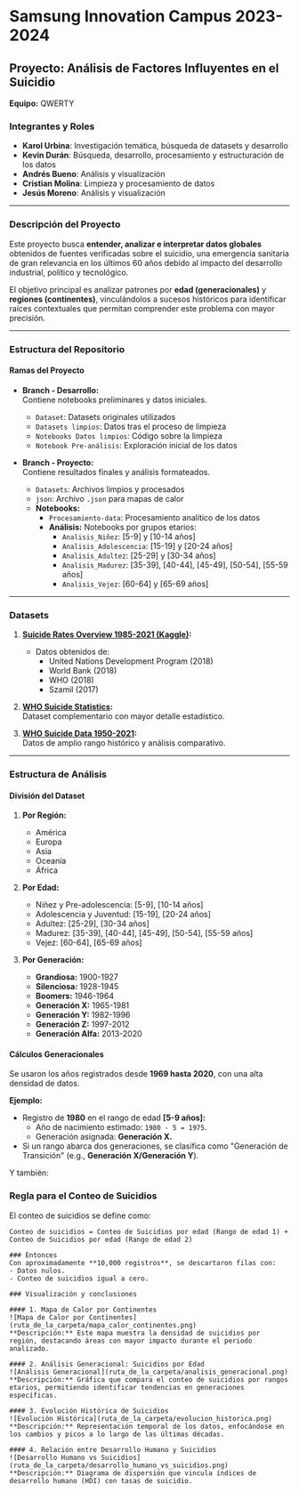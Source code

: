 # Samsung Innovation Campus 2023-2024  
## Proyecto: Análisis de Factores Influyentes en el Suicidio  

**Equipo:** QWERTY  

### Integrantes y Roles  
- **Karol Urbina**: Investigación temática, búsqueda de datasets y desarrollo  
- **Kevin Durán**: Búsqueda, desarrollo, procesamiento y estructuración de los datos  
- **Andrés Bueno**: Análisis y visualización  
- **Cristian Molina**: Limpieza y procesamiento de datos  
- **Jesús Moreno**: Análisis y visualización  

---

### Descripción del Proyecto  
Este proyecto busca **entender, analizar e interpretar datos globales** obtenidos de fuentes verificadas sobre el suicidio, una emergencia sanitaria de gran relevancia en los últimos 60 años debido al impacto del desarrollo industrial, político y tecnológico.  

El objetivo principal es analizar patrones por **edad (generacionales)** y **regiones (continentes)**, vinculándolos a sucesos históricos para identificar raíces contextuales que permitan comprender este problema con mayor precisión.  

---

### Estructura del Repositorio  

#### Ramas del Proyecto  
- **Branch - Desarrollo:**  
  Contiene notebooks preliminares y datos iniciales.  
  - `Dataset`: Datasets originales utilizados  
  - `Datasets limpios`: Datos tras el proceso de limpieza  
  - `Notebooks Datos limpios`: Código sobre la limpieza  
  - `Notebook Pre-análisis`: Exploración inicial de los datos  

- **Branch - Proyecto:**  
  Contiene resultados finales y análisis formateados.  
  - `Datasets`: Archivos limpios y procesados  
  - `json`: Archivo `.json` para mapas de calor  
  - **Notebooks:**  
    - `Procesamiento-data`: Procesamiento analítico de los datos  
    - **Análisis:** Notebooks por grupos etarios:  
      - `Analisis_Niñez`: [5-9] y [10-14 años]  
      - `Analisis_Adolescencia`: [15-19] y [20-24 años]  
      - `Analisis_Adultez`: [25-29] y [30-34 años]  
      - `Analisis_Madurez`: [35-39], [40-44], [45-49], [50-54], [55-59 años]  
      - `Analisis_Vejez`: [60-64] y [65-69 años]  

---

### Datasets  
1. **[Suicide Rates Overview 1985-2021 (Kaggle)](https://www.kaggle.com/datasets/omkargowda/suicide-rates-overview-1985-to-2021):**  
   - Datos obtenidos de:  
     - United Nations Development Program (2018)  
     - World Bank (2018)  
     - WHO (2018)  
     - Szamil (2017)  

2. **[WHO Suicide Statistics](https://www.kaggle.com/datasets/szamil/who-suicide-statistics/data):**  
   Dataset complementario con mayor detalle estadístico.  

3. **[WHO Suicide Data 1950-2021](https://www.kaggle.com/datasets/kumaranand05/who-suicide-data-1950-2021):**  
   Datos de amplio rango histórico y análisis comparativo.  

---

### Estructura de Análisis  

#### División del Dataset  
1. **Por Región:**  
   - América  
   - Europa  
   - Asia  
   - Oceanía  
   - África  

2. **Por Edad:**  
   - Niñez y Pre-adolescencia: [5-9], [10-14 años]  
   - Adolescencia y Juventud: [15-19], [20-24 años]  
   - Adultez: [25-29], [30-34 años]  
   - Madurez: [35-39], [40-44], [45-49], [50-54], [55-59 años]  
   - Vejez: [60-64], [65-69 años]  

3. **Por Generación:**  
   - **Grandiosa:** 1900-1927  
   - **Silenciosa:** 1928-1945  
   - **Boomers:** 1946-1964  
   - **Generación X:** 1965-1981  
   - **Generación Y:** 1982-1996  
   - **Generación Z:** 1997-2012  
   - **Generación Alfa:** 2013-2020  

#### Cálculos Generacionales  
Se usaron los años registrados desde **1969 hasta 2020**, con una alta densidad de datos.  

**Ejemplo:**  
- Registro de **1980** en el rango de edad **[5-9 años]:**  
  - Año de nacimiento estimado: `1980 - 5 = 1975`.  
  - Generación asignada: **Generación X.**  
- Si un rango abarca dos generaciones, se clasifica como "Generación de Transición" (e.g., **Generación X/Generación Y**).  

Y también:
### Regla para el Conteo de Suicidios  
El conteo de suicidios se define como:  

```plaintext
Conteo de suicidios = Conteo de Suicidios por edad (Rango de edad 1) + Conteo de Suicidios por edad (Rango de edad 2)

### Entonces  
Con aproximadamente **10,000 registros**, se descartaron filas con:  
- Datos nulos.  
- Conteo de suicidios igual a cero.  

### Visualización y conclusiones 

#### 1. Mapa de Calor por Continentes  
![Mapa de Calor por Continentes](ruta_de_la_carpeta/mapa_calor_continentes.png)  
**Descripción:** Este mapa muestra la densidad de suicidios por región, destacando áreas con mayor impacto durante el periodo analizado.  

#### 2. Análisis Generacional: Suicidios por Edad  
![Análisis Generacional](ruta_de_la_carpeta/analisis_generacional.png)  
**Descripción:** Gráfica que compara el conteo de suicidios por rangos etarios, permitiendo identificar tendencias en generaciones específicas.  

#### 3. Evolución Histórica de Suicidios  
![Evolución Histórica](ruta_de_la_carpeta/evolucion_historica.png)  
**Descripción:** Representación temporal de los datos, enfocándose en los cambios y picos a lo largo de las últimas décadas.  

#### 4. Relación entre Desarrollo Humano y Suicidios  
![Desarrollo Humano vs Suicidios](ruta_de_la_carpeta/desarrollo_humano_vs_suicidios.png)  
**Descripción:** Diagrama de dispersión que vincula índices de desarrollo humano (HDI) con tasas de suicidio.  


